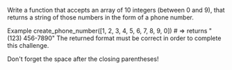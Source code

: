 Write a function that accepts an array of 10 integers (between 0 and 9), that returns a string of those numbers in the form of a phone number.

Example
create_phone_number([1, 2, 3, 4, 5, 6, 7, 8, 9, 0]) # => returns "(123) 456-7890"
The returned format must be correct in order to complete this challenge.

Don't forget the space after the closing parentheses!


